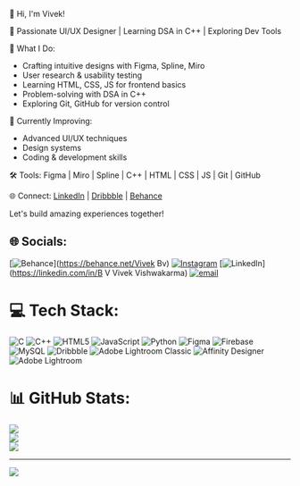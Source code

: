 👋 Hi, I'm Vivek!

🎨 Passionate UI/UX Designer | Learning DSA in C++ | Exploring Dev Tools

🚀 What I Do:
- Crafting intuitive designs with Figma, Spline, Miro
- User research & usability testing
- Learning HTML, CSS, JS for frontend basics
- Problem-solving with DSA in C++
- Exploring Git, GitHub for version control

🌱 Currently Improving:
- Advanced UI/UX techniques
- Design systems
- Coding & development skills

🛠️ Tools: Figma | Miro | Spline | C++ | HTML | CSS | JS | Git | GitHub

🌐 Connect: [LinkedIn](#) | [Dribbble](#) | [Behance](#)

Let's build amazing experiences together!



## 🌐 Socials:
[![Behance](https://img.shields.io/badge/Behance-1769ff?logo=behance&logoColor=white)](https://behance.net/Vivek Bv) [![Instagram](https://img.shields.io/badge/Instagram-%23E4405F.svg?logo=Instagram&logoColor=white)](https://instagram.com/vivekbv__) [![LinkedIn](https://img.shields.io/badge/LinkedIn-%230077B5.svg?logo=linkedin&logoColor=white)](https://linkedin.com/in/B V Vivek Vishwakarma) [![email](https://img.shields.io/badge/Email-D14836?logo=gmail&logoColor=white)](mailto:vivekbv242813@gmail.com) 

# 💻 Tech Stack:
![C](https://img.shields.io/badge/c-%2300599C.svg?style=for-the-badge&logo=c&logoColor=white) ![C++](https://img.shields.io/badge/c++-%2300599C.svg?style=for-the-badge&logo=c%2B%2B&logoColor=white) ![HTML5](https://img.shields.io/badge/html5-%23E34F26.svg?style=for-the-badge&logo=html5&logoColor=white) ![JavaScript](https://img.shields.io/badge/javascript-%23323330.svg?style=for-the-badge&logo=javascript&logoColor=%23F7DF1E) ![Python](https://img.shields.io/badge/python-3670A0?style=for-the-badge&logo=python&logoColor=ffdd54) ![Figma](https://img.shields.io/badge/figma-%23F24E1E.svg?style=for-the-badge&logo=figma&logoColor=white) ![Firebase](https://img.shields.io/badge/firebase-a08021?style=for-the-badge&logo=firebase&logoColor=ffcd34) ![MySQL](https://img.shields.io/badge/mysql-4479A1.svg?style=for-the-badge&logo=mysql&logoColor=white) ![Dribbble](https://img.shields.io/badge/Dribbble-EA4C89?style=for-the-badge&logo=dribbble&logoColor=white) ![Adobe Lightroom Classic](https://img.shields.io/badge/Adobe%20Lightroom%20Classic-31A8FF.svg?style=for-the-badge&logo=Adobe%20Lightroom%20Classic&logoColor=white) ![Affinity Designer](https://img.shields.io/badge/affinity%20desginer-%231B72BE.svg?style=for-the-badge&logo=affinity-designer&logoColor=white) ![Adobe Lightroom](https://img.shields.io/badge/Adobe%20Lightroom-31A8FF.svg?style=for-the-badge&logo=Adobe%20Lightroom&logoColor=white)
# 📊 GitHub Stats:
![](https://github-readme-stats.vercel.app/api?username=bvvivek6&theme=dark&hide_border=false&include_all_commits=true&count_private=true)<br/>
![](https://github-readme-streak-stats.herokuapp.com/?user=bvvivek6&theme=dark&hide_border=false)<br/>
![](https://github-readme-stats.vercel.app/api/top-langs/?username=bvvivek6&theme=dark&hide_border=false&include_all_commits=true&count_private=true&layout=compact)

---
[![](https://visitcount.itsvg.in/api?id=bvvivek6&icon=0&color=0)](https://visitcount.itsvg.in)

<!-- Proudly created with GPRM ( https://gprm.itsvg.in ) -->
